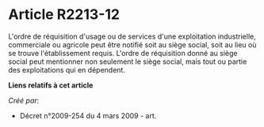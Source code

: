 # Article R2213-12

L'ordre de réquisition d'usage ou de services d'une exploitation industrielle, commerciale ou agricole peut être notifié soit
au siège social, soit au lieu où se trouve l'établissement requis. L'ordre de réquisition donné au siège social peut
mentionner non seulement le siège social, mais tout ou partie des exploitations qui en dépendent.

**Liens relatifs à cet article**

_Créé par_:

  - Décret n°2009-254 du 4 mars 2009 - art.
